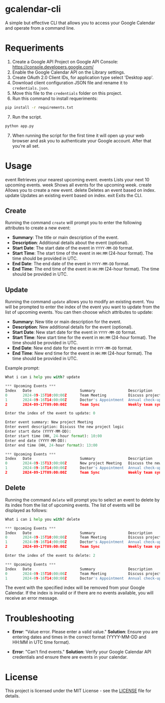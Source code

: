 # gcalendar-cli

A simple but effective CLI that allows you to access your Google Calendar and operate from a command line.

# Requeriments

1. Create a Google API Project on Google API Console: https://console.developers.google.com/
2. Enable the Google Calendar API on the Library settings.
3. Create OAuth 2.0 Client IDs, for application type select 'Desktop app'.
4. Download client configuration JSON file and rename it to ```credentials.json```.
5. Move this file to the ```credentials``` folder on this project.
6. Run this command to install requeriments: 

```bash
pip install -r requirements.txt
```

7. Run the script.

```bash
python app.py
```

7. When running the script for the first time it will open up your web browser and ask you to authenticate your Google account. After that you're all set.

# Usage

event             Retrieves your nearest upcoming event.
events            Lists your next 10 upcoming events.
week              Shows all events for the upcoming week.
create            Allows you to create a new event.
delete            Deletes an event based on index.
update            Updates an existing event based on index.
exit              Exits the CLI.

## Create

Running the command `create` will prompt you to enter the following attributes to create a new event:

- **Summary**: The title or main description of the event.
- **Description**: Additional details about the event (optional).
- **Start Date**: The start date of the event in `YYYY-MM-DD` format.
- **Start Time**: The start time of the event in `HH:MM` (24-hour format). The time should be provided in UTC.
- **End Date**: The end date of the event in `YYYY-MM-DD` format.
- **End Time**: The end time of the event in `HH:MM` (24-hour format). The time should be provided in UTC.

## Update

Running the command `update` allows you to modify an existing event. You will be prompted to enter the index of the event you want to update from the list of upcoming events. You can then choose which attributes to update:

- **Summary**: New title or main description for the event.
- **Description**: New additional details for the event (optional).
- **Start Date**: New start date for the event in `YYYY-MM-DD` format.
- **Start Time**: New start time for the event in `HH:MM` (24-hour format). The time should be provided in UTC.
- **End Date**: New end date for the event in `YYYY-MM-DD` format.
- **End Time**: New end time for the event in `HH:MM` (24-hour format). The time should be provided in UTC.

Example prompt:

```python
What i can i help you with? update
```

```python
*** Upcoming Events *** 
Index   Date                      Summary               Description 
0       2024-09-15T10:00:00Z      Team Meeting          Discuss project milestones 
1       2024-09-16T14:00:00Z      Doctor's Appointment  Annual check-up 
2       2024-09-17T09:00:00Z      Team Sync             Weekly team synchronization
```

```python
Enter the index of the event to update: 0
```

```python
Enter event summary: New project Meeting 
Enter event description: Discuss the new project logic 
Enter start date (YYYY-MM-DD):
Enter start time (HH, 24-hour format): 10:00 
Enter end date (YYYY-MM-DD):
Enter end time (HH, 24-hour format): 13:00
```

```python
*** Upcoming Events *** 
Index   Date                      Summary               Description 
0       2024-09-15T13:00:00Z      New project Meeting   Discuss the new project logic 
1       2024-09-16T14:00:00Z      Doctor's Appointment  Annual check-up 
2       2024-09-17T09:00:00Z      Team Sync             Weekly team synchronization
```

## Delete

Running the command `delete` will prompt you to select an event to delete by its index from the list of upcoming events. The list of events will be displayed as follows:

```python
What i can i help you with? delete
```

```python
*** Upcoming Events *** 
Index   Date                      Summary               Description 
0       2024-09-15T10:00:00Z      Team Meeting          Discuss project milestones 
1       2024-09-16T14:00:00Z      Doctor's Appointment  Annual check-up 
2       2024-09-17T09:00:00Z      Team Sync             Weekly team synchronization
```

```python
Enter the index of the event to delete: 2
```

```python
*** Upcoming Events *** 
Index   Date                      Summary               Description 
0       2024-09-15T10:00:00Z      Team Meeting          Discuss project milestones 
1       2024-09-16T14:00:00Z      Doctor's Appointment  Annual check-up 
```

The event with the specified index will be removed from your Google Calendar. If the index is invalid or if there are no events available, you will receive an error message.


# Troubleshooting

- **Error**: "Value error. Please enter a valid value."
  **Solution**: Ensure you are entering dates and times in the correct format (YYYY-MM-DD and HH:MM in UTC time format).

- **Error**: "Can't find events."
  **Solution**: Verify your Google Calendar API credentials and ensure there are events in your calendar.

# License

This project is licensed under the MIT License - see the [LICENSE](LICENSE) file for details.
